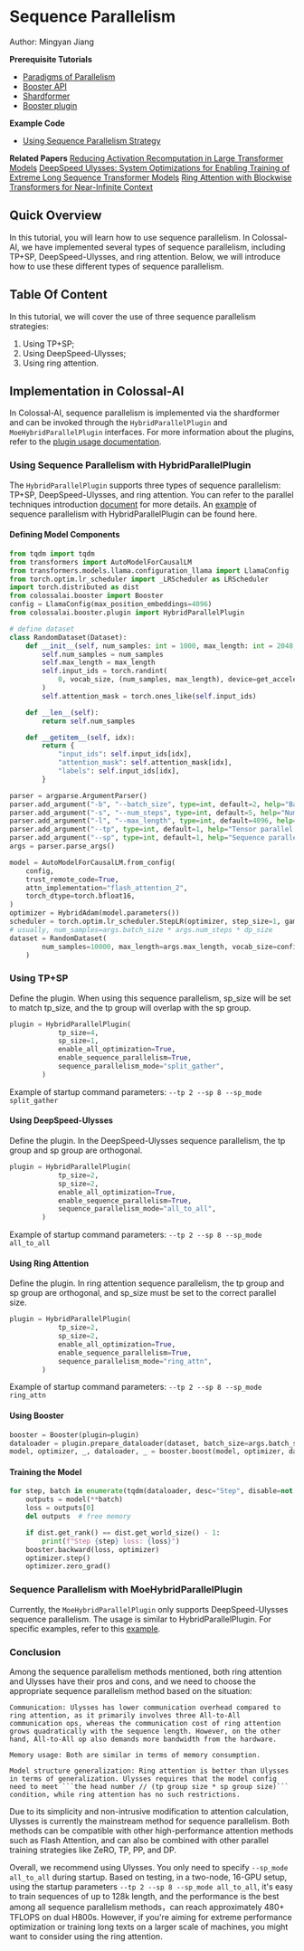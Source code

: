 # Sequence Parallelism

Author: Mingyan Jiang

**Prerequisite Tutorials**
- [Paradigms of Parallelism](../concepts/paradigms_of_parallelism.md)
- [Booster API](../basics/booster_api.md)
- [Shardformer](../features/shardformer.md)
- [Booster plugin](../basics/booster_plugins.md)

**Example Code**
- [Using Sequence Parallelism Strategy](https://github.com/hpcaitech/ColossalAI/blob/main/examples/language/llama/benchmark.py)

**Related Papers**
[Reducing Activation Recomputation in Large Transformer Models](https://arxiv.org/pdf/2205.05198)
[DeepSpeed Ulysses: System Optimizations for Enabling Training of Extreme Long Sequence Transformer Models](https://arxiv.org/abs/2309.14509)
[Ring Attention with Blockwise Transformers for Near-Infinite Context](https://arxiv.org/pdf/2310.01889)

## Quick Overview

In this tutorial, you will learn how to use sequence parallelism. In Colossal-AI, we have implemented several types of sequence parallelism, including TP+SP, DeepSpeed-Ulysses, and ring attention. Below, we will introduce how to use these different types of sequence parallelism.

## Table Of Content

In this tutorial, we will cover the use of three sequence parallelism strategies:

1. Using TP+SP;
2. Using DeepSpeed-Ulysses;
3. Using ring attention.


## Implementation in Colossal-AI

In Colossal-AI, sequence parallelism is implemented via the shardformer and can be invoked through the `HybridParallelPlugin` and `MoeHybridParallelPlugin` interfaces. For more information about the plugins, refer to the [plugin usage documentation](../basics/booster_plugins.md).

### Using Sequence Parallelism with HybridParallelPlugin

The `HybridParallelPlugin` supports three types of sequence parallelism: TP+SP, DeepSpeed-Ulysses, and ring attention. You can refer to the parallel techniques introduction [document](../concepts/paradigms_of_parallelism.md) for more details. An [example](https://github.com/hpcaitech/ColossalAI/blob/main/examples/language/llama/benchmark.py) of sequence parallelism with HybridParallelPlugin can be found here.

#### Defining Model Components

```python
from tqdm import tqdm
from transformers import AutoModelForCausalLM
from transformers.models.llama.configuration_llama import LlamaConfig
from torch.optim.lr_scheduler import _LRScheduler as LRScheduler
import torch.distributed as dist
from colossalai.booster import Booster
config = LlamaConfig(max_position_embeddings=4096)
from colossalai.booster.plugin import HybridParallelPlugin

# define dataset
class RandomDataset(Dataset):
    def __init__(self, num_samples: int = 1000, max_length: int = 2048, vocab_size: int = 32000):
        self.num_samples = num_samples
        self.max_length = max_length
        self.input_ids = torch.randint(
            0, vocab_size, (num_samples, max_length), device=get_accelerator().get_current_device()
        )
        self.attention_mask = torch.ones_like(self.input_ids)

    def __len__(self):
        return self.num_samples

    def __getitem__(self, idx):
        return {
            "input_ids": self.input_ids[idx],
            "attention_mask": self.attention_mask[idx],
            "labels": self.input_ids[idx],
        }

parser = argparse.ArgumentParser()
parser.add_argument("-b", "--batch_size", type=int, default=2, help="Batch size")
parser.add_argument("-s", "--num_steps", type=int, default=5, help="Number of steps to run")
parser.add_argument("-l", "--max_length", type=int, default=4096, help="Max sequence length")
parser.add_argument("--tp", type=int, default=1, help="Tensor parallel size")
parser.add_argument("--sp", type=int, default=1, help="Sequence parallel size")
args = parser.parse_args()

model = AutoModelForCausalLM.from_config(
    config,
    trust_remote_code=True,
    attn_implementation="flash_attention_2",
    torch_dtype=torch.bfloat16,
)
optimizer = HybridAdam(model.parameters())
scheduler = torch.optim.lr_scheduler.StepLR(optimizer, step_size=1, gamma=0.1)
# usually, num_samples=args.batch_size * args.num_steps * dp_size
dataset = RandomDataset(
        num_samples=10000, max_length=args.max_length, vocab_size=config.vocab_size
    )
```
### Using TP+SP
Define the plugin. When using this sequence parallelism, sp_size will be set to match tp_size, and the tp group will overlap with the sp group.
```python
plugin = HybridParallelPlugin(
            tp_size=4,
            sp_size=1,
            enable_all_optimization=True,
            enable_sequence_parallelism=True,
            sequence_parallelism_mode="split_gather",
        )
```
Example of startup command parameters: ```--tp 2 --sp 8 --sp_mode split_gather```

#### Using DeepSpeed-Ulysses
Define the plugin. In the DeepSpeed-Ulysses sequence parallelism, the tp group and sp group are orthogonal.
```python
plugin = HybridParallelPlugin(
            tp_size=2,
            sp_size=2,
            enable_all_optimization=True,
            enable_sequence_parallelism=True,
            sequence_parallelism_mode="all_to_all",
        )
```
Example of startup command parameters: ```--tp 2 --sp 8 --sp_mode all_to_all```

#### Using Ring Attention
Define the plugin. In ring attention sequence parallelism, the tp group and sp group are orthogonal, and sp_size must be set to the correct parallel size.
```python
plugin = HybridParallelPlugin(
            tp_size=2,
            sp_size=2,
            enable_all_optimization=True,
            enable_sequence_parallelism=True,
            sequence_parallelism_mode="ring_attn",
        )
```
Example of startup command parameters: ```--tp 2 --sp 8 --sp_mode ring_attn```

#### Using Booster
```python
booster = Booster(plugin=plugin)
dataloader = plugin.prepare_dataloader(dataset, batch_size=args.batch_size, shuffle=True, drop_last=True, seed=42)
model, optimizer, _, dataloader, _ = booster.boost(model, optimizer, dataloader=dataloader)
```

#### Training the Model
```python
for step, batch in enumerate(tqdm(dataloader, desc="Step", disable=not dist.get_rank()==0)):
    outputs = model(**batch)
    loss = outputs[0]
    del outputs  # free memory

    if dist.get_rank() == dist.get_world_size() - 1:
        print(f"Step {step} loss: {loss}")
    booster.backward(loss, optimizer)
    optimizer.step()
    optimizer.zero_grad()
```
### Sequence Parallelism with MoeHybridParallelPlugin
Currently, the `MoeHybridParallelPlugin` only supports DeepSpeed-Ulysses sequence parallelism. The usage is similar to HybridParallelPlugin. For specific examples, refer to this [example](https://github.com/hpcaitech/ColossalAI/blob/main/examples/language/deepseek/benchmark.py).



### Conclusion
Among the sequence parallelism methods mentioned, both ring attention and Ulysses have their pros and cons, and we need to choose the appropriate sequence parallelism method based on the situation:

    Communication: Ulysses has lower communication overhead compared to ring attention, as it primarily involves three All-to-All communication ops, whereas the communication cost of ring attention grows quadratically with the sequence length. However, on the other hand, All-to-All op also demands more bandwidth from the hardware.

    Memory usage: Both are similar in terms of memory consumption.

    Model structure generalization: Ring attention is better than Ulysses in terms of generalization. Ulysses requires that the model config need to meet ```the head number // (tp group size * sp group size)``` condition, while ring attention has no such restrictions.

Due to its simplicity and non-intrusive modification to attention calculation, Ulysses is currently the mainstream method for sequence parallelism. Both methods can be compatible with other high-performance attention methods such as Flash Attention, and can also be combined with other parallel training strategies like ZeRO, TP, PP, and DP.

Overall, we recommend using Ulysses. You only need to specify ```--sp_mode all_to_all``` during startup. Based on testing, in a two-node, 16-GPU setup, using the startup parameters ```--tp 2 --sp 8 --sp_mode all_to_all```, it's easy to train sequences of up to 128k length, and the performance is the best among all sequence parallelism methods，can reach approximately 480+ TFLOPS on dual H800s. However, if you're aiming for extreme performance optimization or training long texts on a larger scale of machines, you might want to consider using the ring attention.
<!-- doc-test-command: torchrun --standalone --nproc_per_node=4 sequence_parallelism.py  -->
